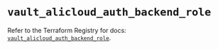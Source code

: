 # `vault_alicloud_auth_backend_role`

Refer to the Terraform Registry for docs: [`vault_alicloud_auth_backend_role`](https://registry.terraform.io/providers/hashicorp/vault/4.4.0/docs/resources/alicloud_auth_backend_role).
